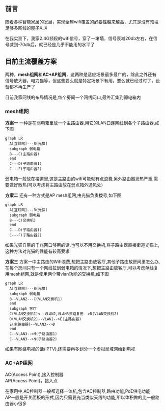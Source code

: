 ## 前言

随着各种智能家居的发展，实现全屋wifi覆盖的必要性越来越高，尤其是没有预埋足够多网线的屋子X_X  

在我实测下，我家2.4G频段的wifi信号，穿了一堵墙，信号衰减20db左右，在信号减到-70db后，就已经是几乎不能用的水平了

## 目前主流覆盖方案

两种，**mesh组网**和**AC+AP组网**，这两种是适应场景最多最广的，除此之外还有信号放大器，电力猫等，但这些要么就是特定场景下有用，要么就已经过时了，设备都不再生产了

目前我家网线的布局情况是,每个房间一个网线网口,最终汇集到弱电箱内

### mesh组网

**方案一**
一种是在弱电箱里放一个主路由器,用它的LAN口连网线到各个子路由器,如下图

```mermaid
graph LR
  A[互联网]---B(光猫)
  subgraph 弱电箱
  B---C(主路由器)
  end
  C---D(子路由器1)
  C---F(子路由器2)
```

弱电箱一般放在楼道里,这是主路由的wifi可能就有点浪费,另外路由器发热严重,需要做好散热(可以考虑将主路由放在弱点箱外通风处)

**方案二**
还有一种方式是AP mesh组网,由光猫负责拨号,如下图  

```mermaid
graph LR
  A[互联网]---B(光猫)
  subgraph 弱电箱
  B---C(交换机)
  end
  C---D(子路由器1)
  C---F(子路由器2)
```

如果光猫自带的千兆网口够用的话,也可以不用交换机,将子路由器直接街道光猫上,这种方法对光猫的性能有较高要求

**方案三**
方案一中主路由的Wifi浪费,想把主路由放客厅,其他子路由放房间里怎么办,在每个房间只有一个网线拉到弱电箱的情况下,想把主路由放客厅,可以考虑单线复用mesh组网,就是使用两个带vlan功能的交换机,如下图

```mermaid
graph LR
  A[互联网]---B(光猫)
  subgraph 弱电箱
  B--VLAN2---C(VLAN交换机1)
  end
  subgraph 客厅
  C(VLAN交换机1)<--VLAN2,VLAN3多路复用-->D(VLAN交换机2)
  D(VLAN交换机2)--VLAN2-->E(主路由器)
  E(主路由器)--VLAN3-->D
  end
  C--VLAN3-->M(子路由器1)
  C--VLAN3-->N(子路由器2)
```

如果有网络电视的话(IPTV),还需要再多划分一个虚拟局域网给到电视

### AC+AP组网

AC(Access Point),接入控制器  
AP(Access Point)，接入点  

在家用中,AC控制器一般都选择一体机,包含AC控制器,路由功能,PoE供电功能  
AP一般是开关面板的形式,因为只需要充当类似天线的功能,所以体积做的比一般路由器小很多